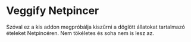 # Veggify Netpincer

Szóval ez a kis addon megpróbálja kiszűrni a döglött állatokat tartalmazó ételeket Netpincéren. Nem tökéletes és soha nem is lesz az.
